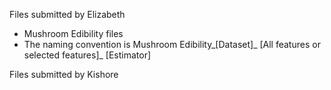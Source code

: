 Files submitted by Elizabeth 
 - Mushroom Edibility files
 - The naming convention is Mushroom Edibility_[Dataset]_ [All features or selected features]_ [Estimator]

Files submitted by Kishore
